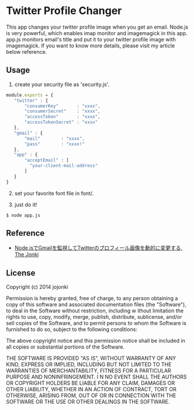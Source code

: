  Twitter Profile Changer
 ======================

This app changes your twitter profile image when you get an email. Node.js is very powerful, which enables imap monitor and imagemagick in this app. app.js monitors email's title and put it to your twitter profile image with imagemagick. If you want to know more details, please visit my article below reference.

 Usage
 ------

1. create your security file as 'security.js'.
```javascript
module.exports = {
   "twitter" : {
       "consumerKey"       : "xxxx",
       "consumerSecret"    : "xxxx",
       "accessToken"       : "xxxx",
       "accessTokenSecret" : "xxxx"
   },
   "gmail" : {
       "mail"        : "xxxx",
       "pass"        : "xxxx!"
   },
   "app" : {
       "acceptEmail" : [
         "your-client-mail-address"
       ]
   } 
}
```

2. set your favorite font file in font/. 

3. just do it!
```
$ node app.js
```


 Reference
 -------

-  [Node.jsでGmailを監視してTwitterのプロフィール画像を動的に変更する,  The Jonki](http://www.jonki.net/entry/2014/05/11/022046, "Node.jsでGmailを監視してTwitterのプロフィール画像を動的に変更する")



 License
 ----------
 Copyright (c) 2014 jojonki

 Permission is hereby granted, free of charge, to any person obtaining a copy of this software and associated documentation files (the "Software"), to deal in the Software without restriction, including w ithout limitation the rights to use, copy, modify, merge, publish, distribute, sublicense, and/or sell copies of the Software, and to permit persons to whom the Software is furnished to do so, subject to  the following conditions:

 The above copyright notice and this permission notice shall be included in all copies or substantial portions of the Software.

 THE SOFTWARE IS PROVIDED "AS IS", WITHOUT WARRANTY OF ANY KIND, EXPRESS OR IMPLIED, INCLUDING BUT NOT LIMITED TO THE WARRANTIES OF MERCHANTABILITY, FITNESS FOR A PARTICULAR PURPOSE AND NONINFRINGEMENT. I N NO EVENT SHALL THE AUTHORS OR COPYRIGHT HOLDERS BE LIABLE FOR ANY CLAIM, DAMAGES OR OTHER LIABILITY, WHETHER IN AN ACTION OF CONTRACT, TORT OR OTHERWISE, ARISING FROM, OUT OF OR IN CONNECTION WITH THE  SOFTWARE OR THE USE OR OTHER DEALINGS IN THE SOFTWARE.
